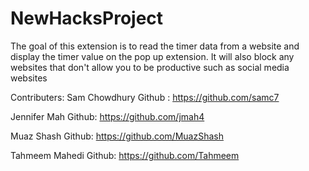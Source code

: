 # NewHacksProject

The goal of this extension is to read the timer data from a website and display the timer value on the pop up extension.
It will also block any websites that don't allow you to be productive such as social media websites


Contributers: 
Sam Chowdhury
Github : https://github.com/samc7

Jennifer Mah
Github: https://github.com/jmah4

Muaz Shash
Github: https://github.com/MuazShash

Tahmeem Mahedi 
Github: https://github.com/Tahmeem
